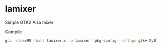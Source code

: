 # lamixer
Simple GTK2 Alsa mixer

Compile
```sh
gcc -std=c99 -Wall lamixer.c -o lamixer `pkg-config --cflags gtk+-2.0` -lasound `pkg-config --libs gtk+-2.0`
```

